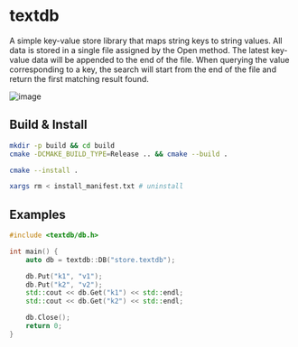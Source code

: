 # textdb

A simple key-value store library that maps string keys to string values. All data is stored in a single file assigned by the Open method. The latest key-value data will be appended to the end of the file. When querying the value corresponding to a key, the search will start from the end of the file and return the first matching result found.

![image](https://user-images.githubusercontent.com/41776735/231473945-7aca7d90-2f00-4b9c-bf4d-6137f946c91a.png)

## Build & Install

```bash
mkdir -p build && cd build
cmake -DCMAKE_BUILD_TYPE=Release .. && cmake --build .
```

```bash
cmake --install .
```

```bash
xargs rm < install_manifest.txt # uninstall
```


## Examples

```cpp
#include <textdb/db.h>

int main() {
    auto db = textdb::DB("store.textdb");

    db.Put("k1", "v1");
    db.Put("k2", "v2");
    std::cout << db.Get("k1") << std::endl;
    std::cout << db.Get("k2") << std::endl;

    db.Close();
    return 0;
}
```